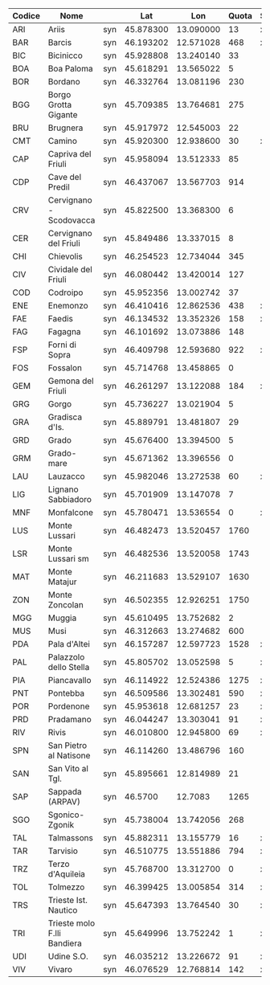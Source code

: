 |Codice| Nome                       |     | Lat       | Lon       | Quota| Scaricata| AnnoInizio | AnnoFine |
|-----|-----------------------------|-----|-----------|-----------|------|----------| -----------|----------|
| ARI | Ariis                       | syn | 45.878300 | 13.090000 | 13   | x        | 2014       | 2019     |
| BAR | Barcis                      | syn | 46.193202 | 12.571028 | 468  | x        | 2004       | 2019     |
| BIC | Bicinicco                   | syn | 45.928808 | 13.240140 | 33   | 
| BOA | Boa Paloma                  | syn | 45.618291 | 13.565022 | 5    | 
| BOR | Bordano                     | syn | 46.332764 | 13.081196 | 230  |
| BGG | Borgo Grotta Gigante        | syn | 45.709385 | 13.764681 | 275  |
| BRU | Brugnera                    | syn | 45.917972 | 12.545003 | 22   |
| CMT | Camino                      | syn | 45.920300 | 12.938600 | 30   | x         | 2014       | 2019 |
| CAP | Capriva del Friuli          | syn | 45.958094 | 13.512333 | 85   |
| CDP | Cave del Predil             | syn | 46.437067 | 13.567703 | 914  |
| CRV | Cervignano - Scodovacca     | syn | 45.822500 | 13.368300 | 6    |
| CER | Cervignano del Friuli       | syn | 45.849486 | 13.337015 | 8    |
| CHI | Chievolis                   | syn | 46.254523 | 12.734044 | 345  |
| CIV | Cividale del Friuli         | syn | 46.080442 | 13.420014 | 127  |
| COD | Codroipo                    | syn | 45.952356 | 13.002742 | 37   |
| ENE | Enemonzo                    | syn | 46.410416 | 12.862536 | 438  | x | 1994 | 2019 |
| FAE | Faedis                      | syn | 46.134532 | 13.352326 | 158  | x | 1991 | 2019 |
| FAG | Fagagna                     | syn | 46.101692 | 13.073886 | 148  |
| FSP | Forni di Sopra              | syn | 46.409798 | 12.593680 | 922  | x | 2004 | 2020 |
| FOS | Fossalon                    | syn | 45.714768 | 13.458865 | 0    |
| GEM | Gemona del Friuli           | syn | 46.261297 | 13.122088 | 184  | x | 1999 | 2019 |
| GRG | Gorgo                       | syn | 45.736227 | 13.021904 | 5    |
| GRA | Gradisca d'Is.              | syn | 45.889791 | 13.481807 | 29   |
| GRD | Grado                       | syn | 45.676400 | 13.394500 | 5    |
| GRM | Grado-mare                  | syn | 45.671362 | 13.396556 | 0    |
| LAU | Lauzacco                    | syn | 45.982046 | 13.272538 | 60   | x | 2008 | 2019 |
| LIG | Lignano Sabbiadoro          | syn | 45.701909 | 13.147078 | 7    |
| MNF | Monfalcone                  | syn | 45.780471 | 13.536554 | 0    | x | 2006 | 2019 |
| LUS | Monte Lussari               | syn | 46.482473 | 13.520457 | 1760 |
| LSR | Monte Lussari sm            | syn | 46.482536 | 13.520058 | 1743 |
| MAT | Monte Matajur               | syn | 46.211683 | 13.529107 | 1630 |
| ZON | Monte Zoncolan              | syn | 46.502355 | 12.926251 | 1750 |
| MGG | Muggia                      | syn | 45.610495 | 13.752682 | 2    |
| MUS | Musi                        | syn | 46.312663 | 13.274682 | 600  |
| PDA | Pala d'Altei                | syn | 46.157287 | 12.597723 | 1528 | x | 2004 | 2019 |
| PAL | Palazzolo dello Stella      | syn | 45.805702 | 13.052598 | 5    | x | 1991 | 2019 |
| PIA | Piancavallo                 | syn | 46.114922 | 12.524386 | 1275 | x | 2004 | 2019 |
| PNT | Pontebba                    | syn | 46.509586 | 13.302481 | 590  | x | 2006 | 2017 |
| POR | Pordenone                   | syn | 45.953618 | 12.681257 | 23   | x | 1994 | 2019 |
| PRD | Pradamano                   | syn | 46.044247 | 13.303041 | 91   | x | 2008 | 2019 |
| RIV | Rivis                       | syn | 46.010800 | 12.945800 | 69   | x | 2014 | 2019 |
| SPN | San Pietro al Natisone      | syn | 46.114260 | 13.486796 | 160  |
| SAN | San Vito al Tgl.            | syn | 45.895661 | 12.814989 | 21   |
| SAP | Sappada (ARPAV)             | syn | 46.5700   | 12.7083   | 1265 |
| SGO | Sgonico-Zgonik              | syn | 45.738004 | 13.742056 | 268  |
| TAL | Talmassons                  | syn | 45.882311 | 13.155779 | 16   | x | 1991 | 2019 |
| TAR | Tarvisio                    | syn | 46.510775 | 13.551886 | 794  | x | 1999 | 2019 |
| TRZ | Terzo d'Aquileia            | syn | 45.768700 | 13.312700 | 0    | x | 2016 | 2020 |
| TOL | Tolmezzo                    | syn | 46.399425 | 13.005854 | 314  | x | 2005 | 2019 |
| TRS | Trieste Ist. Nautico        | syn | 45.647393 | 13.764540 | 30   | x | 2007 | 2019 |
| TRI | Trieste molo F.lli Bandiera | syn | 45.649996 | 13.752242 | 1    | x | 1994 | 2019 |
| UDI | Udine S.O.                  | syn | 46.035212 | 13.226672 | 91   | x | 1991 | 2019 |
| VIV | Vivaro                      | syn | 46.076529 | 12.768814 | 142  | x | 1991 | 2019 |
